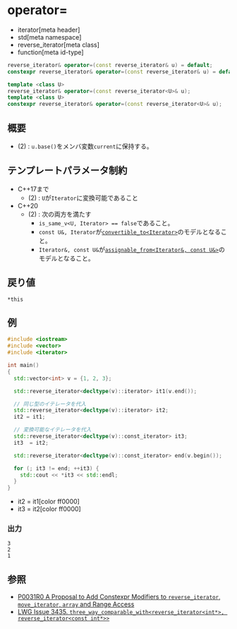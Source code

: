 # operator=
* iterator[meta header]
* std[meta namespace]
* reverse_iterator[meta class]
* function[meta id-type]

```cpp
reverse_iterator& operator=(const reverse_iterator& u) = default;           // (1) C++03
constexpr reverse_iterator& operator=(const reverse_iterator& u) = default; // (1) C++17

template <class U>
reverse_iterator& operator=(const reverse_iterator<U>& u);                  // (2) C++03
template <class U>
constexpr reverse_iterator& operator=(const reverse_iterator<U>& u);        // (2) C++17
```

## 概要
- (2) : `u.base()`をメンバ変数`current`に保持する。

## テンプレートパラメータ制約

- C++17まで
  - (2) : `U`が`Iterator`に変換可能であること
- C++20
  - (2) : 次の両方を満たす
    - `is_same_v<U, Iterator> == false`であること。
    - `const U&, Iterator`が[`convertible_to<Iterator>`](/reference/concepts/convertible_to.md)のモデルとなること。
    - `Iterator&, const U&`が[`assignable_from<Iterator&, const U&>`](/reference/concepts/assignable_from.md)のモデルとなること。


## 戻り値
`*this`


## 例
```cpp example
#include <iostream>
#include <vector>
#include <iterator>

int main()
{
  std::vector<int> v = {1, 2, 3};

  std::reverse_iterator<decltype(v)::iterator> it1(v.end());

  // 同じ型のイテレータを代入
  std::reverse_iterator<decltype(v)::iterator> it2;
  it2 = it1;

  // 変換可能なイテレータを代入
  std::reverse_iterator<decltype(v)::const_iterator> it3;
  it3  = it2;

  std::reverse_iterator<decltype(v)::const_iterator> end(v.begin());

  for (; it3 != end; ++it3) {
    std::cout << *it3 << std::endl;
  }
}
```
* it2 = it1[color ff0000]
* it3  = it2[color ff0000]

### 出力
```
3
2
1
```

## 参照
- [P0031R0 A Proposal to Add Constexpr Modifiers to `reverse_iterator`, `move_iterator`, `array` and Range Access](http://www.open-std.org/jtc1/sc22/wg21/docs/papers/2015/p0031r0.html)
- [LWG Issue 3435. `three_way_comparable_with<reverse_iterator<int*>, reverse_iterator<const int*>>`](https://cplusplus.github.io/LWG/issue3435)
